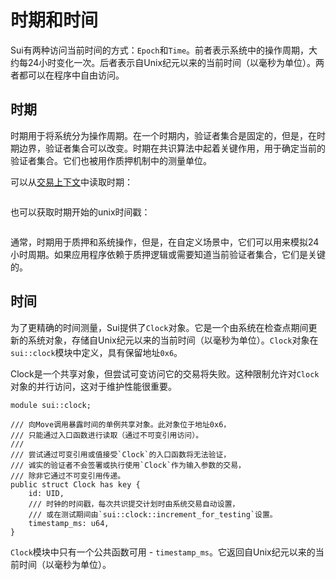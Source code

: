 # 时期和时间

Sui有两种访问当前时间的方式：`Epoch`和`Time`。前者表示系统中的操作周期，大约每24小时变化一次。后者表示自Unix纪元以来的当前时间（以毫秒为单位）。两者都可以在程序中自由访问。

## 时期

时期用于将系统分为操作周期。在一个时期内，验证者集合是固定的，但是，在时期边界，验证者集合可以改变。时期在共识算法中起着关键作用，用于确定当前的验证者集合。它们也被用作质押机制中的测量单位。

可以从[交易上下文](./transaction-context)中读取时期：

```move file=packages/samples/sources/programmability/epoch-and-time.move anchor=epoch

```

也可以获取时期开始的unix时间戳：

```move file=packages/samples/sources/programmability/epoch-and-time.move anchor=epoch_start

```

通常，时期用于质押和系统操作，但是，在自定义场景中，它们可以用来模拟24小时周期。如果应用程序依赖于质押逻辑或需要知道当前验证者集合，它们是关键的。

## 时间

为了更精确的时间测量，Sui提供了`Clock`对象。它是一个由系统在检查点期间更新的系统对象，存储自Unix纪元以来的当前时间（以毫秒为单位）。`Clock`对象在`sui::clock`模块中定义，具有保留地址`0x6`。

Clock是一个共享对象，但尝试可变访问它的交易将失败。这种限制允许对`Clock`对象的并行访问，这对于维护性能很重要。

```move
module sui::clock;

/// 向Move调用暴露时间的单例共享对象。此对象位于地址0x6，
/// 只能通过入口函数进行读取（通过不可变引用访问）。
///
/// 尝试通过可变引用或值接受`Clock`的入口函数将无法验证，
/// 诚实的验证者不会签署或执行使用`Clock`作为输入参数的交易，
/// 除非它通过不可变引用传递。
public struct Clock has key {
    id: UID,
    /// 时钟的时间戳，每次共识提交计划时由系统交易自动设置，
    /// 或在测试期间由`sui::clock::increment_for_testing`设置。
    timestamp_ms: u64,
}
```

`Clock`模块中只有一个公共函数可用 - `timestamp_ms`。它返回自Unix纪元以来的当前时间（以毫秒为单位）。

```move file=packages/samples/sources/programmability/epoch-and-time.move anchor=clock

```

<!-- TODO:

## Testing

TODO: how to use Clock in tests. -->